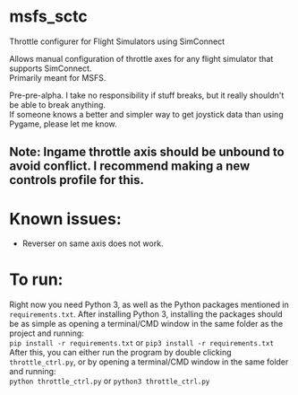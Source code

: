 # msfs_sctc
Throttle configurer for Flight Simulators using SimConnect

Allows manual configuration of throttle axes for any flight simulator that supports SimConnect.  
Primarily meant for MSFS.

Pre-pre-alpha. I take no responsibility if stuff breaks, but it really shouldn't be able to break anything.  
If someone knows a better and simpler way to get joystick data than using Pygame, please let me know.

## Note: Ingame throttle axis should be unbound to avoid conflict. I recommend making a new controls profile for this.

# Known issues:
- Reverser on same axis does not work.

# To run:
Right now you need Python 3, as well as the Python packages mentioned in `requirements.txt`.
After installing Python 3, installing the packages should be as simple as opening a terminal/CMD window in the same folder as the project and running:  
`pip install -r requirements.txt` or `pip3 install -r requirements.txt`  
After this, you can either run the program by double clicking `throttle_ctrl.py`, or by opening a terminal/CMD window in the same folder and running:  
`python throttle_ctrl.py` or `python3 throttle_ctrl.py`

